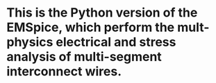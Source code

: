 # This is the Python version of the EMSpice, which perform the mult-physics electrical and stress analysis of multi-segment interconnect wires. 
